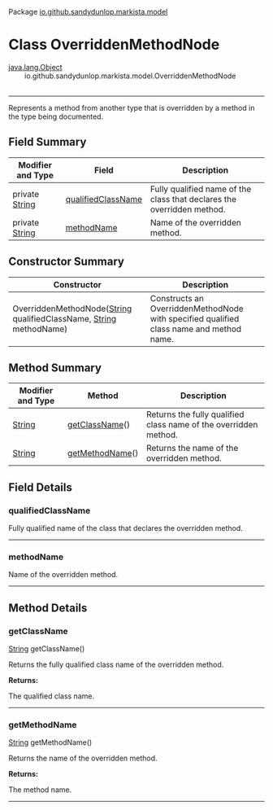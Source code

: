 Package [io.github.sandydunlop.markista.model](index.md)

# Class OverriddenMethodNode
[java.lang.Object](https://docs.oracle.com/en/java/javase/24/docs/api/java.base/java/lang/Object.html)<br/>
        io.github.sandydunlop.markista.model.OverriddenMethodNode<br/>
<br/>

----

Represents a method from another type that is overridden by a method in the type being documented.


## Field Summary

| Modifier and Type                                                                                    | Field                                     | Description                                                            |
|------------------------------------------------------------------------------------------------------|-------------------------------------------|------------------------------------------------------------------------|
| private [String](https://docs.oracle.com/en/java/javase/24/docs/api/java.base/java/lang/String.html) | [qualifiedClassName](#qualifiedclassname) | Fully qualified name of the class that declares the overridden method. |
| private [String](https://docs.oracle.com/en/java/javase/24/docs/api/java.base/java/lang/String.html) | [methodName](#methodname)                 | Name of the overridden method.                                         |

## Constructor Summary

| Constructor                                                                                                                                                                                                                                    | Description                                                                             |
|------------------------------------------------------------------------------------------------------------------------------------------------------------------------------------------------------------------------------------------------|-----------------------------------------------------------------------------------------|
| OverriddenMethodNode([String](https://docs.oracle.com/en/java/javase/24/docs/api/java.base/java/lang/String.html) qualifiedClassName, [String](https://docs.oracle.com/en/java/javase/24/docs/api/java.base/java/lang/String.html) methodName) | Constructs an OverriddenMethodNode with specified qualified class name and method name. |

## Method Summary

| Modifier and Type                                                                            | Method                            | Description                                                      |
|----------------------------------------------------------------------------------------------|-----------------------------------|------------------------------------------------------------------|
| [String](https://docs.oracle.com/en/java/javase/24/docs/api/java.base/java/lang/String.html) | [getClassName](#getclassname)()   | Returns the fully qualified class name of the overridden method. |
| [String](https://docs.oracle.com/en/java/javase/24/docs/api/java.base/java/lang/String.html) | [getMethodName](#getmethodname)() | Returns the name of the overridden method.                       |

## Field Details

### qualifiedClassName

Fully qualified name of the class that declares the overridden method.


---

### methodName

Name of the overridden method.


---


## Method Details

### getClassName

[String](https://docs.oracle.com/en/java/javase/24/docs/api/java.base/java/lang/String.html) getClassName()

Returns the fully qualified class name of the overridden method.

**Returns:**

The qualified class name.


---

### getMethodName

[String](https://docs.oracle.com/en/java/javase/24/docs/api/java.base/java/lang/String.html) getMethodName()

Returns the name of the overridden method.

**Returns:**

The method name.


---

